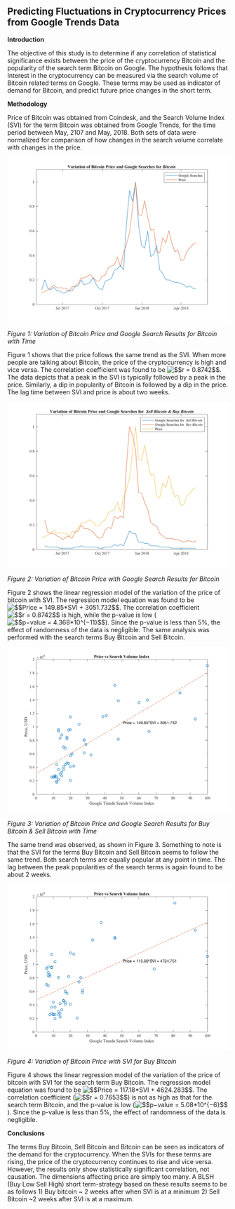 ## Predicting Fluctuations in Cryptocurrency Prices from Google Trends Data

**Introduction**



The objective of this study is to determine if any correlation of statistical significance exists between the price of the cryptocurrency Bitcoin and the popularity of the search term Bitcoin on Google. The hypothesis follows that Interest in the cryptocurrency can be measured via the search volume of Bitcoin related terms on Google. These terms may be used as indicator of demand for Bitcoin, and predict future price changes in the short term. 

**Methodology**

Price of Bitcoin was obtained from Coindesk, and the Search Volume Index (SVI)  for the term Bitcoin was obtained from Google Trends, for the time period between May, 2107 and May, 2018. Both sets of data were normalized for comparison of how changes in the search volume correlate with changes in the price. 

<img src="https://raw.githubusercontent.com/rdatta31/Cryptocurrency-Google-Trends/master/Images/Price_SVIBitcoin.png" alt="Figure 1">

*Figure 1: Variation of Bitcoin Price and Google Search Results for Bitcoin with Time*

Figure 1 shows that the price follows the same trend as the SVI. When more people are talking about Bitcoin, the price of the cryptocurrency is high and vice versa.  The correlation coefficient was found to be <img src="http://latex.codecogs.com/gif.latex?$$r&space;=&space;0.8742$$" title="$$r = 0.8742$$" />. The data depicts that a peak in the SVI is typically followed by a peak in the price. Similarly, a dip in popularity of Bitcoin is followed by a dip in the price. The lag time between SVI and price is about two weeks. 

![fig2](https://github.com/rdatta31/Cryptocurrency-Google-Trends/blob/master/Images/Price_SVIBitcoinSellBuy.png)

*Figure 2: Variation of Bitcoin Price with Google Search Results for Bitcoin*

Figure 2 shows the linear regression model of the variation of the price of bitcoin with SVI. The regression model equation was found to be <img src="http://latex.codecogs.com/gif.latex?$$Price&space;=&space;149.85*SVI&space;&plus;&space;3051.732$$" title="$$Price = 149.85*SVI + 3051.732$$" />. The correlation coefficient <img src="http://latex.codecogs.com/gif.latex?\inline&space;$$r&space;=&space;0.8742$$" title="$$r = 0.8742$$" /> is high, while the p-value is low (<img src="http://latex.codecogs.com/gif.latex?\inline&space;$$p−value&space;=&space;4.368*10^{−11}$$" title="$$p−value = 4.368*10^{−11}$$" />). Since the p-value is less than 5%, the  effect of randomness of the data is negligible.
The same analysis was performed with the search terms Buy Bitcoin and Sell Bitcoin. 

![fig3](https://github.com/rdatta31/Cryptocurrency-Google-Trends/blob/master/Images/SVIBitcoinRegression.png)

*Figure 3: Variation of Bitcoin Price and Google Search Results for Buy Bitcoin & Sell Bitcoin with Time*

The same trend was observed, as shown in Figure 3. Something to note is that the SVI for the terms Buy Bitcoin and Sell Bitcoin seems to follow the same trend. Both search terms are equally popular at any point in time. The lag between the peak popularities of the search terms is again found to be about 2 weeks. 

![fig4](https://github.com/rdatta31/Cryptocurrency-Google-Trends/blob/master/Images/SVIBitcoinRegression2.png)

*Figure 4: Variation of Bitcoin Price with SVI for Buy Bitcoin*

Figure 4 shows the linear regression model of the variation of the price of bitcoin with SVI for the search term Buy Bitcoin. The regression model equation was found to be <img src="http://latex.codecogs.com/gif.latex?\inline&space;$$Price&space;=&space;117.18*SVI&space;&plus;&space;4624.283$$" title="$$Price = 117.18*SVI + 4624.283$$" />. The correlation coefficient (<img src="http://latex.codecogs.com/gif.latex?\inline&space;$$r&space;=&space;0.7653$$" title="$$r = 0.7653$$" />) is not as high as that for the search term Bitcoin, and the p-value is low (<img src="http://latex.codecogs.com/gif.latex?\inline&space;$$p−value&space;=&space;5.08*10^{−6}$$" title="$$p−value = 5.08*10^{−6}$$" />). Since the p-value is less than 5%, the  effect of randomness of the data is negligible.

**Conclusions**

The terms Buy Bitcoin, Sell Bitcoin and Bitcoin can be seen as indicators of the demand for the cryptocurrency. When the SVIs for these terms are rising, the price of the cryptocurrency continues to rise and vice versa. However, the results only show statistically significant correlation, not causation. The dimensions affecting price are simply too many.  A BLSH (Buy Low Sell High) short term-strategy based on these results seems to be as follows 1) Buy bitcoin ~ 2 weeks after when SVI is at a minimum 2) Sell Bitcoin ~2 weeks after SVI is at a maximum.
